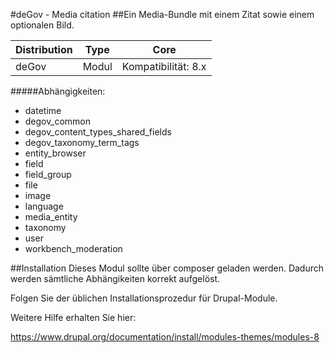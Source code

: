 #deGov - Media citation
##Ein Media-Bundle mit einem Zitat sowie einem optionalen Bild.

Distribution | Type | Core
--- | --- | ---
deGov | Modul |  Kompatibilität: 8.x

#####Abhängigkeiten:
  - datetime
  - degov_common
  - degov_content_types_shared_fields
  - degov_taxonomy_term_tags
  - entity_browser
  - field
  - field_group
  - file
  - image
  - language
  - media_entity
  - taxonomy
  - user
  - workbench_moderation

##Installation
Dieses Modul sollte über composer geladen werden. Dadurch werden sämtliche Abhängikeiten korrekt aufgelöst.

Folgen Sie der üblichen Installationsprozedur für Drupal-Module.

Weitere Hilfe erhalten Sie hier:

https://www.drupal.org/documentation/install/modules-themes/modules-8
